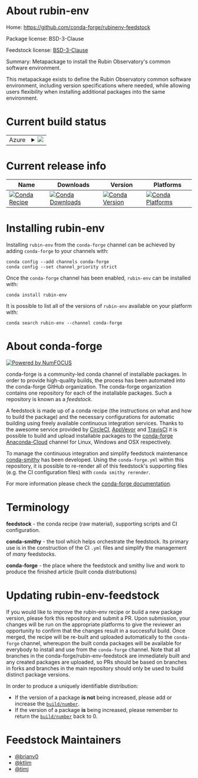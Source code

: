 About rubin-env
===============

Home: https://github.com/conda-forge/rubinenv-feedstock

Package license: BSD-3-Clause

Feedstock license: [BSD-3-Clause](https://github.com/conda-forge/rubinenv-feedstock/blob/master/LICENSE.txt)

Summary: Metapackage to install the Rubin Observatory's common software environment.

This metapackage exists to define the Rubin Observatory common software
environment, including version specifications where needed, while allowing
users flexibility when installing additional packages into the same environment.


Current build status
====================


<table>
    
  <tr>
    <td>Azure</td>
    <td>
      <details>
        <summary>
          <a href="https://dev.azure.com/conda-forge/feedstock-builds/_build/latest?definitionId=10671&branchName=master">
            <img src="https://dev.azure.com/conda-forge/feedstock-builds/_apis/build/status/rubinenv-feedstock?branchName=master">
          </a>
        </summary>
        <table>
          <thead><tr><th>Variant</th><th>Status</th></tr></thead>
          <tbody><tr>
              <td>linux_64</td>
              <td>
                <a href="https://dev.azure.com/conda-forge/feedstock-builds/_build/latest?definitionId=10671&branchName=master">
                  <img src="https://dev.azure.com/conda-forge/feedstock-builds/_apis/build/status/rubinenv-feedstock?branchName=master&jobName=linux&configuration=linux_64_" alt="variant">
                </a>
              </td>
            </tr><tr>
              <td>osx_64</td>
              <td>
                <a href="https://dev.azure.com/conda-forge/feedstock-builds/_build/latest?definitionId=10671&branchName=master">
                  <img src="https://dev.azure.com/conda-forge/feedstock-builds/_apis/build/status/rubinenv-feedstock?branchName=master&jobName=osx&configuration=osx_64_" alt="variant">
                </a>
              </td>
            </tr>
          </tbody>
        </table>
      </details>
    </td>
  </tr>
</table>

Current release info
====================

| Name | Downloads | Version | Platforms |
| --- | --- | --- | --- |
| [![Conda Recipe](https://img.shields.io/badge/recipe-rubin--env-green.svg)](https://anaconda.org/conda-forge/rubin-env) | [![Conda Downloads](https://img.shields.io/conda/dn/conda-forge/rubin-env.svg)](https://anaconda.org/conda-forge/rubin-env) | [![Conda Version](https://img.shields.io/conda/vn/conda-forge/rubin-env.svg)](https://anaconda.org/conda-forge/rubin-env) | [![Conda Platforms](https://img.shields.io/conda/pn/conda-forge/rubin-env.svg)](https://anaconda.org/conda-forge/rubin-env) |

Installing rubin-env
====================

Installing `rubin-env` from the `conda-forge` channel can be achieved by adding `conda-forge` to your channels with:

```
conda config --add channels conda-forge
conda config --set channel_priority strict
```

Once the `conda-forge` channel has been enabled, `rubin-env` can be installed with:

```
conda install rubin-env
```

It is possible to list all of the versions of `rubin-env` available on your platform with:

```
conda search rubin-env --channel conda-forge
```


About conda-forge
=================

[![Powered by NumFOCUS](https://img.shields.io/badge/powered%20by-NumFOCUS-orange.svg?style=flat&colorA=E1523D&colorB=007D8A)](http://numfocus.org)

conda-forge is a community-led conda channel of installable packages.
In order to provide high-quality builds, the process has been automated into the
conda-forge GitHub organization. The conda-forge organization contains one repository
for each of the installable packages. Such a repository is known as a *feedstock*.

A feedstock is made up of a conda recipe (the instructions on what and how to build
the package) and the necessary configurations for automatic building using freely
available continuous integration services. Thanks to the awesome service provided by
[CircleCI](https://circleci.com/), [AppVeyor](https://www.appveyor.com/)
and [TravisCI](https://travis-ci.com/) it is possible to build and upload installable
packages to the [conda-forge](https://anaconda.org/conda-forge)
[Anaconda-Cloud](https://anaconda.org/) channel for Linux, Windows and OSX respectively.

To manage the continuous integration and simplify feedstock maintenance
[conda-smithy](https://github.com/conda-forge/conda-smithy) has been developed.
Using the ``conda-forge.yml`` within this repository, it is possible to re-render all of
this feedstock's supporting files (e.g. the CI configuration files) with ``conda smithy rerender``.

For more information please check the [conda-forge documentation](https://conda-forge.org/docs/).

Terminology
===========

**feedstock** - the conda recipe (raw material), supporting scripts and CI configuration.

**conda-smithy** - the tool which helps orchestrate the feedstock.
                   Its primary use is in the construction of the CI ``.yml`` files
                   and simplify the management of *many* feedstocks.

**conda-forge** - the place where the feedstock and smithy live and work to
                  produce the finished article (built conda distributions)


Updating rubin-env-feedstock
============================

If you would like to improve the rubin-env recipe or build a new
package version, please fork this repository and submit a PR. Upon submission,
your changes will be run on the appropriate platforms to give the reviewer an
opportunity to confirm that the changes result in a successful build. Once
merged, the recipe will be re-built and uploaded automatically to the
`conda-forge` channel, whereupon the built conda packages will be available for
everybody to install and use from the `conda-forge` channel.
Note that all branches in the conda-forge/rubin-env-feedstock are
immediately built and any created packages are uploaded, so PRs should be based
on branches in forks and branches in the main repository should only be used to
build distinct package versions.

In order to produce a uniquely identifiable distribution:
 * If the version of a package **is not** being increased, please add or increase
   the [``build/number``](https://docs.conda.io/projects/conda-build/en/latest/resources/define-metadata.html#build-number-and-string).
 * If the version of a package **is** being increased, please remember to return
   the [``build/number``](https://docs.conda.io/projects/conda-build/en/latest/resources/define-metadata.html#build-number-and-string)
   back to 0.

Feedstock Maintainers
=====================

* [@brianv0](https://github.com/brianv0/)
* [@ktlim](https://github.com/ktlim/)
* [@timj](https://github.com/timj/)

